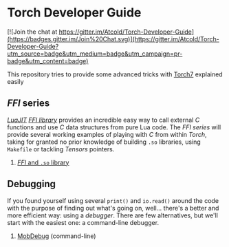 # Torch Developer Guide

[![Join the chat at https://gitter.im/Atcold/Torch-Developer-Guide](https://badges.gitter.im/Join%20Chat.svg)](https://gitter.im/Atcold/Torch-Developer-Guide?utm_source=badge&utm_medium=badge&utm_campaign=pr-badge&utm_content=badge)

This repository tries to provide some advanced tricks with [Torch7](http://torch.ch/) explained easily

## *FFI* series

[*LuaJIT*](http://luajit.org/) [*FFI library*](http://luajit.org/ext_ffi.html) provides an incredible easy way to call external *C* functions and use *C* data structures from pure Lua code.
The *FFI series* will provide several working examples of playing with *C* from within *Torch*, taking for granted no prior knowledge of building `.so` libraries, using `Makefile` or tackling *Tensors* pointers.

 1. [*FFI* and `.so` library](FFI-so/README.md)

## Debugging

If you found yourself using several `print()` and `io.read()` around the code with the purpose of finding out what's going on, well… there's a better and more efficient way: using a *debugger*.
There are few alternatives, but we'll start with the easiest one: a command-line debugger.

 1. [MobDebug](MobDebug/README.md) (command-line)
